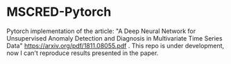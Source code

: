 # MSCRED-Pytorch
Pytorch implementation of the article: "A Deep Neural Network for Unsupervised Anomaly Detection and Diagnosis in Multivariate Time Series Data"
https://arxiv.org/pdf/1811.08055.pdf .
This repo is under development, now I can't reproduce  results presented in the paper.
